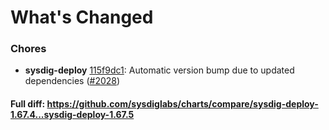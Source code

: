 # What's Changed

### Chores
- **sysdig-deploy** [115f9dc1](https://github.com/sysdiglabs/charts/commit/115f9dc1fa6ce8cda5d525d01b2dd20950a560ad): Automatic version bump due to updated dependencies ([#2028](https://github.com/sysdiglabs/charts/issues/2028))
#### Full diff: https://github.com/sysdiglabs/charts/compare/sysdig-deploy-1.67.4...sysdig-deploy-1.67.5
